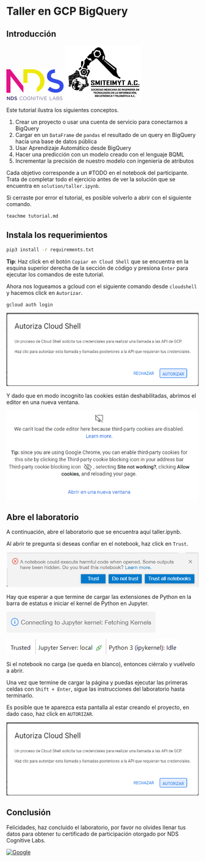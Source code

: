 # Taller en GCP BigQuery

## Introducción

[![NDS](https://github.com/langheran/TESE2022/raw/main/images/nds.png)](https://ndscognitivelabs.com/) <a href="https://www.facebook.com/SMITEIMYT"><img src="https://github.com/langheran/TESE2022/raw/main/images/logo.png" width="200"></a>

Este tutorial ilustra los siguientes conceptos.

1. Crear un proyecto o usar una cuenta de servicio para conectarnos a BigQuery
2. Cargar en un `DataFrame` de `pandas` el resultado de un query en BigQuery hacia una base de datos pública 
3. Usar Aprendizaje Automático desde BigQuery
4. Hacer una predicción con un modelo creado con el lenguaje BQML
5. Incrementar la precisión de nuestro modelo con ingeniería de atributos

Cada objetivo corresponde a un #TODO en el notebook del participante. Trata de completar todo el ejercicio antes de ver la solución que se encuentra en `solution/taller.ipynb`.

Si cerraste por error el tutorial, es posible volverlo a abrir con el siguiente comando.

```sh
teachme tutorial.md
```

## Instala los requerimientos

```sh
pip3 install -r requirements.txt
```

**Tip**: Haz click en el botón `Copiar en Cloud Shell` que se encuentra en la esquina superior derecha de la sección de código y presiona `Enter` para ejecutar los comandos de este tutorial.

Ahora nos logueamos a gcloud con el siguiente comando desde `cloudshell` y hacemos click en `Autorizar`.

```
gcloud auth login
```

[![autorizar](https://github.com/langheran/TESE2022/raw/main/images/autorizar_gcloud.png)](https://www.TESE.ndscognitivelabs.com/)

Y dado que en modo incognito las cookies están deshabilitadas, abrimos el editor en una nueva ventana.

![nueva_ventana](https://github.com/langheran/TESE2022/raw/main/images/nueva_ventana.png)

## Abre el laboratorio

A continuación, abre el laboratorio que se encuentra aquí <walkthrough-editor-open-file filePath="TESE2022/taller.ipynb">taller.ipynb</walkthrough-editor-open-file>.

Al abrir te pregunta si deseas confiar en el notebook, haz click en `Trust`.

![trust](https://github.com/langheran/TESE2022/raw/main/images/trust_notebook.png)

Hay que esperar a que termine de cargar las extensiones de Python en la barra de estatus e iniciar el kernel de Python en Jupyter.

![connecting_kernel](https://github.com/langheran/TESE2022/raw/main/images/connecting_kernel.png)

![trusted](https://github.com/langheran/TESE2022/raw/main/images/trusted.png)

Si el notebook no carga (se queda en blanco), entonces ciérralo y vuélvelo a abrir.

Una vez que termine de cargar la página y puedas ejecutar las primeras celdas con `Shift + Enter`, sigue las instrucciones del laboratorio hasta terminarlo.

Es posible que te aparezca esta pantalla al estar creando el proyecto, en dado caso, haz click en `AUTORIZAR`.

[![autorizar](https://github.com/langheran/TESE2022/raw/main/images/autorizar_gcloud.png)](https://www.TESE.ndscognitivelabs.com/)

## Conclusión

Felicidades, haz concluido el laboratorio, por favor no olvides llenar tus datos para obtener tu certificado de participación otorgado por NDS Cognitive Labs.

[![Google](https://img.shields.io/badge/Google%20Forms-673AB7?style=for-the-badge&logo=data%3Aimage%2Fpng%3Bbase64%2CiVBORw0KGgoAAAANSUhEUgAAABAAAAAQCAMAAAAoLQ9TAAAAD1BMVEVnOrdnOrdnOrdnOrf%2F%2F%2F94M%2BZmAAAAA3RSTlO7v8DLRKXoAAAAIklEQVR42mNgYkYBjAzMaIA4ARYWIAIDDIEB1EJYgBGNDwCyjgMvHnNRfgAAAABJRU5ErkJggg%3D%3D)](https://docs.google.com/forms/d/e/1FAIpQLScXXCzdELAw5IWhSE-h5ldySUWX0QmiHP7uhj2WdE9N2ZeKaQ/viewform?usp=sf_link)

<walkthrough-conclusion-trophy></walkthrough-conclusion-trophy>
